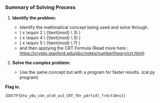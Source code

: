 ### Summary of Solving Process

1. **Identify the problem:**
   - Identify the mathmatical concept being used and solve through.
   - \( x \equiv 2 \ (\text{mod} \ 3) \)
   - \( x \equiv 4 \ (\text{mod} \ 5) \)
   - \( x \equiv 5 \ (\text{mod} \ 7) \)
   - and then applying the CRT Formula (Read more here : https://crypto.stanford.edu/pbc/notes/numbertheory/crt.html)


2. **Solve the complex problem:**
   -  Use the same concept but with a program for faster results. (cal.py program)


**Flag is:**
```
{DUCTF{btw_y0u_c4n_als0_us3_CRT_f0r_p4rt14l_fr4ct10ns}}
```
